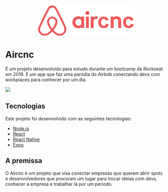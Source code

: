<p align="center">
<img src="mobile/src/assets/logo@2x.png" />
</p>

# Aircnc
É um projeto desenvolvido para estudo durante um bootcamp da Rockseat em 2019. É um app que faz uma paródia do Airbnb conectando devs com workplaces para conhecer por um dia. 

<img src="https://i.imgur.com/a6lx8vK.png" />

## Tecnologias
Este projeto foi desenvolvido com as seguintes tecnologias:

- [Node.js](https://nodejs.org/en/)
- [React](https://reactjs.org)
- [React Native](https://facebook.github.io/react-native/)
- [Expo](https://expo.io/)

## A premissa
O Aircnc é um projeto que visa conectar empresas que querem abrir spots e desenvolvedores que procuram um lugar para trocar ideias com devs, conhecer a empresa e trabalhar lá por um período.
